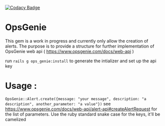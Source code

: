 [![Codacy Badge](https://api.codacy.com/project/badge/grade/c5e085acfda54886be03676d92e91b7f)](https://www.codacy.com/app/Stratajet/ops_genie)


# OpsGenie

This gem is a work in progress and currently only allow the creation of alerts. 
The purpose is to provide a structure for further implementation of OpsGenie web api ( https://www.opsgenie.com/docs/web-api )

run `rails g ops_genie:install` to generate the intializer and set up the api key

# Usage :

`OpsGenie::Alert.create({message: "your message", description: "a description", another_parameter: "a value"})`
see https://www.opsgenie.com/docs/web-api/alert-api#createAlertRequest for the list of parameters. Use the ruby standard snake case for the keys, it'll be camelized
